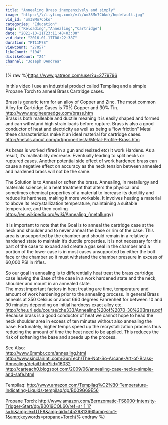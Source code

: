 ```yaml
---
title: "Annealing Brass inexpensively and simply"
image: "https:\/\/i.ytimg.com\/vi\/um38Mn7Cbko\/hqdefault.jpg"
vid_id: "um38Mn7Cbko"
categories: "Education"
tags: ["Reloading","Annealing","Cartridge"]
date: "2021-10-21T23:11:48+03:00"
vid_date: "2016-01-17T00:22:38Z"
duration: "PT11M7S"
viewcount: "27057"
likeCount: "104"
dislikeCount: "24"
channel: "Joseph DAndrea"
---
```

{% raw %}<a rel="nofollow" target="blank" href="https://www.patreon.com/user?u=2779796">https://www.patreon.com/user?u=2779796</a><br /><br />In this video I use an industrial product called Tempilaq and a simple Propane Torch to anneal Brass Cartridge cases. <br /><br /> Brass is generic term for an alloy of Copper and Zinc. The most common Alloy for Cartridge Cases is 70% Copper and 30% Tin.  <a rel="nofollow" target="blank" href="http://www.engineersedge.com/brass.htm">http://www.engineersedge.com/brass.htm</a><br />Brass is both malleable and ductile meaning it is easily shaped and formed and can withstand high strain loads before rupture. Brass is also a good conductor of heat and electricity as well as being a “low friction” Metal these characteristics make it an ideal material for cartridge cases.  <a rel="nofollow" target="blank" href="http://metals.about.com/od/properties/a/Metal-Profile-Brass.htm">http://metals.about.com/od/properties/a/Metal-Profile-Brass.htm</a><br /><br />As brass is worked (fired in a gun and resized etc) It work Hardens. As a result, it’s malleability decrease. Eventually leading to split necks or ruptured cases. Another potential side effect of work hardened brass can cause a negative effect on accuracy as the neck tension between annealed and hardened brass will not be the same. <br /><br />The Solution is to Anneal or soften the brass. Annealing, in metallurgy and materials science, is a heat treatment that alters the physical and sometimes chemical properties of a material to increase its ductility and reduce its hardness, making it more workable. It involves heating a material to above its recrystallization temperature, maintaining a suitable temperature, and then cooling<br /><a rel="nofollow" target="blank" href="https://en.wikipedia.org/wiki/Annealing_(metallurgy)">https://en.wikipedia.org/wiki/Annealing_(metallurgy)</a><br /><br />It is important to note that the Goal is to anneal the cartridge case at the neck and shoulder and to never anneal the base or rim of the case. This area is unsupported by the chamber and should remain in a relatively hardened state to maintain it’s ductile properties.  It is not necessary for this part of the case to expand and create a gas seal in the chamber and a portion of the lower case is in most cases unsupported by either the bolt face or the chamber so it must withstand the chamber pressure in excess of 60,000 PSI in rifles. <br /><br />So our goal in annealing is to differentially heat treat the brass cartridge case leaving the Base of the case in a work hardened state and the neck, shoulder and mount in an annealed state. <br />The most important factors in heat treating are time, temperature and amount of work hardening prior to the annealing process. In general Brass anneals at 350 Celsius or about 660 degrees Fahrenheit for between 10 and 30 minutes depending on initial hardness exact alloy etc. <a rel="nofollow" target="blank" href="http://che.uri.edu/course/che333/Annealing%20of%2070-30%20Brass.pdf">http://che.uri.edu/course/che333/Annealing%20of%2070-30%20Brass.pdf</a><br />Because brass is a good conductor of heat we cannot hope to head the neck shoulder area in excess of ten minutes without also annealing the base.  Fortunately, higher temps speed up the recrystallization process thus reducing the amount of time the heat need to be applied. This reduces the risk of softening the base and speeds up the process. <br /><br />See Also:<br /><a rel="nofollow" target="blank" href="http://www.6mmbr.com/annealing.html">http://www.6mmbr.com/annealing.html</a><br /><a rel="nofollow" target="blank" href="http://www.sinclairintl.com/GunTech/The-Not-So-Arcane-Art-of-Brass-Annealing/detail.htm?lid=16032">http://www.sinclairintl.com/GunTech/The-Not-So-Arcane-Art-of-Brass-Annealing/detail.htm?lid=16032</a><br /><a rel="nofollow" target="blank" href="http://carteach0.blogspot.com/2009/06/annealing-case-necks-simple-and-safe.html">http://carteach0.blogspot.com/2009/06/annealing-case-necks-simple-and-safe.html</a><br /><br />Tempilaq: <a rel="nofollow" target="blank" href="http://www.amazon.com/Tempilaq%C2%B0-Temperature-Indicating-Liquids-tempilaq/dp/B009G69E56">http://www.amazon.com/Tempilaq%C2%B0-Temperature-Indicating-Liquids-tempilaq/dp/B009G69E56</a><br /><br />Propane Torch: <a rel="nofollow" target="blank" href="http://www.amazon.com/Bernzomatic-TS8000-Intensity-Trigger-Start/dp/B0019CQL60/ref=sr_1_1?s=hi&amp;ie=UTF8&amp;qid=1452981366&amp;sr=1-1&amp;keywords=propane+Torch">http://www.amazon.com/Bernzomatic-TS8000-Intensity-Trigger-Start/dp/B0019CQL60/ref=sr_1_1?s=hi&amp;ie=UTF8&amp;qid=1452981366&amp;sr=1-1&amp;keywords=propane+Torch</a>{% endraw %}
